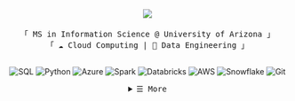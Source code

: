 
<h2 align="center">
  <img src="https://readme-typing-svg.herokuapp.com/?font=Press+Start+2P&size=24&center=true&vCenter=true&width=600&height=80&duration=4000&lines=HI+THERE!;+I'M+JAY!;&color=00FF41" />
</h2>

<p align="center">
        <!-- Intro -->
        <samp>
                「 MS in Information Science @ University of Arizona 」
                <br>
                「 ☁️ Cloud Computing | 🚀 Data Engineering 」
                <br>
                <br>
        </samp>
        <!-- Technologies -->
        <p align="center">
          <img src="https://img.shields.io/badge/SQL-000000?style=flat-square&logo=mysql&logoColor=white" alt="SQL"/>
          <img src="https://img.shields.io/badge/Python-000000?style=flat-square&logo=python&logoColor=FFD43B" alt="Python"/>
          <img src="https://img.shields.io/badge/Microsoft%20Azure-000000?style=flat-square&logo=microsoftazure&logoColor=0078D4" alt="Azure"/>
          <img src="https://img.shields.io/badge/Spark-000000?style=flat-square&logo=apachespark&logoColor=E25A1C" alt="Spark"/>
          <img src="https://img.shields.io/badge/Databricks-000000?style=flat-square&logo=databricks&logoColor=EF3E3E" alt="Databricks"/>
          <img src="https://img.shields.io/badge/AWS-000000?style=flat-square&logo=amazonaws&logoColor=FF9900" alt="AWS"/>
          <img src="https://img.shields.io/badge/Snowflake-000000?style=flat-square&logo=snowflake&logoColor=29B5E8" alt="Snowflake"/>
          <img src="https://img.shields.io/badge/Git-000000?style=flat-square&logo=git&logoColor=F05032" alt="Git"/>
        </p>

<!-- Details Section -->
<details align="center">
    <summary> <samp>&#9776; More</samp></summary>
    <p align="center">
  <br>
    <p><samp>Find Me On</samp></p>
      <!-- Mail -->
      <a href="mailto:jayastp29@gmail.com"><img src="https://img.shields.io/badge/Gmail-D14836?style=flat-square&logo=gmail&logoColor=white" alt="Gmail"/></a>
      <!-- Linkedin -->
      <a href="https://linkedin.com/in/jayast29"><img src="https://img.shields.io/badge/LinkedIn-0077B5.svg?style=flat-square&logo=linkedin&logoColor=white"/></a>
      <!-- Twitter
      <a href="https://twitter.com/jayast29" target="_blank"><img src="https://img.shields.io/badge/Twitter-1DA1F2?style=flat-square&logo=twitter&logoColor=white" alt="Twitter"/></a> -->
    </p>
</details>
<br>

<!-- Featured Repositories -->
